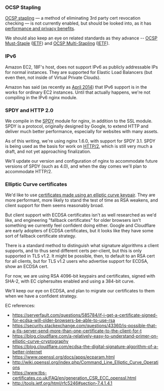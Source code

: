### OCSP Stapling

[OCSP stapling](https://en.wikipedia.org/wiki/OCSP_stapling) &mdash; a method of eliminating 3rd party cert revocation checking &mdash; is not currently enabled, but should be looked into, as it has [performance and privacy benefits](http://blog.cloudflare.com/ocsp-stapling-how-cloudflare-just-made-ssl-30).

We should also keep an eye on related standards as they advance -- [OCSP Must-Staple](http://www.ietf.org/mail-archive/web/tls/current/msg10323.html) ([IETF](http://tools.ietf.org/html/draft-hallambaker-tlsfeature-02)) and [OCSP Multi-Stapling](https://casecurity.org/2013/05/07/an-introduction-to-ocsp-multi-stapling/) ([IETF](http://datatracker.ietf.org/doc/rfc6961/)).

### IPv6

Amazon EC2, 18F's host, does not support IPv6 as publicly addressable IPs for normal instances. They are supported for Elastic Load Balancers (but even then, not inside of Virtual Private Clouds).

Amazon has said (as recently as [April 2014](https://forums.aws.amazon.com/thread.jspa?messageID=536049)) that IPv6 support is in the works for ordinary EC2 instances. Until that actually happens, we're not compiling in the IPv6 nginx module.

### SPDY and HTTP 2.0

We compile in the [SPDY](https://en.wikipedia.org/wiki/SPDY) module for nginx, in addition to the SSL module. SPDY is a protocol, originally designed by Google, to extend HTTP and deliver much better performance, especially for websites with many assets.

As of this writing, we're using nginx 1.6.0, with support for SPDY 3.1. SPDY is being used as the basis for work on [HTTP/2](http://http2.github.io/), which is still very much a draft, and not yet approaching finalization.

We'll update our version and configuration of nginx to accommodate future versions of SPDY (such as 4.0), and when the day comes we'll plan to accommodate HTTP/2.

### Elliptic Curve certificates

We'd like to use [certificates made using an elliptic curve keypair](https://blog.cloudflare.com/ecdsa-the-digital-signature-algorithm-of-a-better-internet). They are more performant, more likely to stand the test of time as RSA weakens, and client support for them seems reasonably broad.

But client support with ECDSA certificates isn't as well researched as we'd like, and engineering "fallback certificates" for older browsers isn't something we currently feel confident doing either. Google and Cloudflare are early adopters of ECDSA certificates, but it looks like they have some sort of fallback certificate strategy.

There is a standard method to distinguish what signature algorithms a client supports, and to thus send different certs per-client, but this is only supported in TLS v1.2. It might be possible, then, to default to an RSA cert for all clients, but for TLS v1.2 users who advertise support for ECDSA, show an ECDSA cert.

For now, we are using RSA 4096-bit keypairs and certificates, signed with SHA-2, with EC ciphersuites enabled and using a 384-bit curve.

We'll keep our eye on ECDSA, and plan to migrate our certificates to them when we have a confident strategy.

EC references:

* https://serverfault.com/questions/585784/if-i-get-a-certificate-signed-for-ecdsa-will-older-browsers-be-able-to-use-rsa
* https://security.stackexchange.com/questions/43360/is-possible-that-a-tls-server-send-more-than-one-certificate-to-the-client-for-t
* https://blog.cloudflare.com/a-relatively-easy-to-understand-primer-on-elliptic-curve-cryptography
* https://blog.cloudflare.com/ecdsa-the-digital-signature-algorithm-of-a-better-internet
* https://www.openssl.org/docs/apps/ecparam.html
* http://wiki.openssl.org/index.php/Command_Line_Elliptic_Curve_Operations
* https://www.tbs-certificates.co.uk/FAQ/en/generation_CSR_ECC_openssl.html
* http://tools.ietf.org/html/rfc5246#section-7.4.1.4.1
